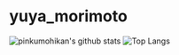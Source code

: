 # yuya_morimoto

![pinkumohikan's github stats](https://github-readme-stats.vercel.app/api?username=developeeeer&count_private=true&show_icons=true&theme=blue-green)
![Top Langs](https://github-readme-stats.vercel.app/api/top-langs/?username=developeeeer&count_private=true&show_icons=true&theme=blue-green)

